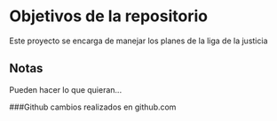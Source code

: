# Objetivos de la repositorio

Este proyecto se encarga de manejar los planes de la liga de la justicia


## Notas
Pueden hacer lo que quieran...

###Github
cambios realizados en github.com
